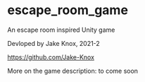 # escape_room_game
An escape room inspired Unity game

Devloped by Jake Knox, 2021-2

https://github.com/Jake-Knox

More on the game description:
to come soon
